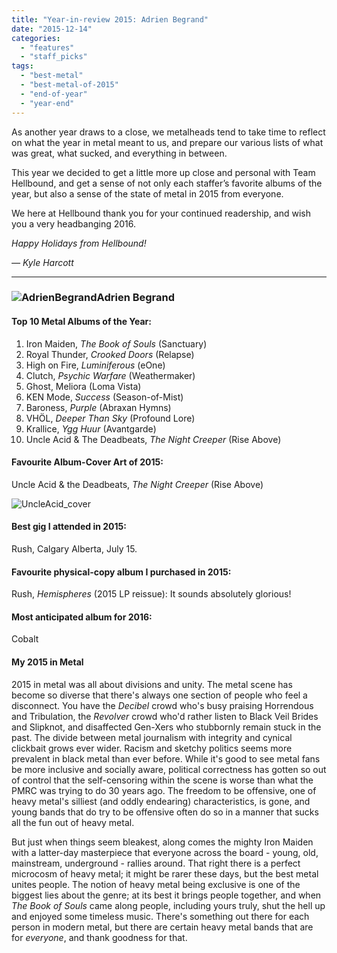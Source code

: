 ```yaml
---
title: "Year-in-review 2015: Adrien Begrand"
date: "2015-12-14"
categories: 
  - "features"
  - "staff_picks"
tags: 
  - "best-metal"
  - "best-metal-of-2015"
  - "end-of-year"
  - "year-end"
---
```


As another year draws to a close, we metalheads tend to take time to reflect on what the year in metal meant to us, and prepare our various lists of what was great, what sucked, and everything in between.

This year we decided to get a little more up close and personal with Team Hellbound, and get a sense of not only each staffer’s favorite albums of the year, but also a sense of the state of metal in 2015 from everyone.

We here at Hellbound thank you for your continued readership, and wish you a very headbanging 2016.

_Happy Holidays from Hellbound!_

_— Kyle Harcott_

* * *

### ![AdrienBegrand](https://hellbound.ca/wp-content/uploads/2015/12/AdrienBegrand.jpg)Adrien Begrand

#### Top 10 Metal Albums of the Year:

1. Iron Maiden, _The Book of Souls_ (Sanctuary)
2. Royal Thunder, _Crooked Doors_ (Relapse)
3. High on Fire, _Luminiferous_ (eOne)
4. Clutch, _Psychic Warfare_ (Weathermaker)
5. Ghost, Meliora (Loma Vista)
6. KEN Mode, _Success_ (Season-of-Mist)
7. Baroness, _Purple_ (Abraxan Hymns)
8. VHÖL, _Deeper Than Sky_ (Profound Lore)
9. Krallice, _Ygg Huur_ (Avantgarde)
10. Uncle Acid & The Deadbeats, _The Night Creeper_ (Rise Above)

#### Favourite Album-Cover Art of 2015:

Uncle Acid & the Deadbeats, _The Night Creeper_ (Rise Above)

![UncleAcid_cover](https://hellbound.ca/wp-content/uploads/2015/12/UncleAcid_cover-300x300.jpg)

#### Best gig I attended in 2015:

Rush, Calgary Alberta, July 15.

#### Favourite physical-copy album I purchased in 2015:

Rush, _Hemispheres_ (2015 LP reissue): It sounds absolutely glorious!

#### Most anticipated album for 2016:

Cobalt

#### My 2015 in Metal

2015 in metal was all about divisions and unity. The metal scene has become so diverse that there's always one section of people who feel a disconnect. You have the _Decibel_ crowd who's busy praising Horrendous and Tribulation, the _Revolver_ crowd who'd rather listen to Black Veil Brides and Slipknot, and disaffected Gen-Xers who stubbornly remain stuck in the past. The divide between metal journalism with integrity and cynical clickbait grows ever wider. Racism and sketchy politics seems more prevalent in black metal than ever before. While it's good to see metal fans be more inclusive and socially aware, political correctness has gotten so out of control that the self-censoring within the scene is worse than what the PMRC was trying to do 30 years ago. The freedom to be offensive, one of heavy metal's silliest (and oddly endearing) characteristics, is gone, and young bands that do try to be offensive often do so in a manner that sucks all the fun out of heavy metal.

But just when things seem bleakest, along comes the mighty Iron Maiden with a latter-day masterpiece that everyone across the board - young, old, mainstream, underground - rallies around. That right there is a perfect microcosm of heavy metal; it might be rarer these days, but the best metal unites people. The notion of heavy metal being exclusive is one of the biggest lies about the genre; at its best it brings people together, and when _The Book of Souls_ came along people, including yours truly, shut the hell up and enjoyed some timeless music. There's something out there for each person in modern metal, but there are certain heavy metal bands that are for _everyone_, and thank goodness for that.

